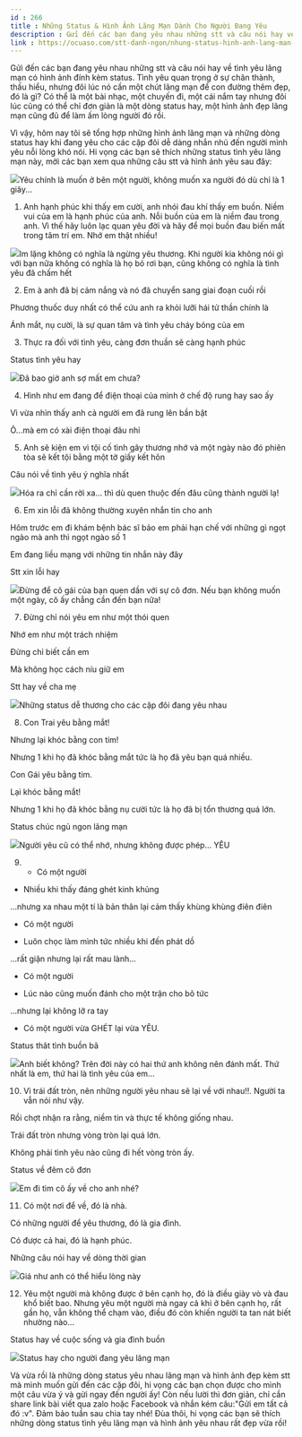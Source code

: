 ```yaml
---
id : 266
title : Những Status & Hình Ảnh Lãng Mạn Dành Cho Người Đang Yêu
description : Gửi đến các bạn đang yêu nhau những stt và câu nói hay về tình yêu lãng mạn có hình ảnh đính kèm status. Tình yêu quan trọng ở sự chân thành, thấu hiểu, nhưng đôi lúc nó cần một chút lãng mạn để con đường thêm đẹp, đó là gì? Có thể là một bài nhạc, một chuyến đi, một cái nắm tay nhưng đôi lúc cũng có thể chỉ đơn giản là một dòng status hay, một hình ảnh đẹp lãng mạn cũng đủ để làm ấm lòng người đó rồi.
link : https://ocuaso.com/stt-danh-ngon/nhung-status-hinh-anh-lang-man-danh-cho-nguoi-dang-yeu.html
---
```


Gửi đến các bạn đang yêu nhau những stt và câu nói hay về tình yêu lãng
mạn có hình ảnh đính kèm status. Tình yêu quan trọng ở sự chân thành, thấu
hiểu, nhưng đôi lúc nó cần một chút lãng mạn để con đường thêm đẹp, đó là
gì? Có thể là một bài nhạc, một chuyến đi, một cái nắm tay nhưng đôi lúc
cũng có thể chỉ đơn giản là một dòng status hay, một hình ảnh đẹp lãng mạn
cũng đủ để làm ấm lòng người đó rồi.

Vì vậy, hôm nay tôi sẽ tổng hợp những hình ảnh lãng mạn và những dòng status
hay khi đang yêu cho các cặp đôi dễ dàng nhắn nhủ đến người mình yêu nỗi
lòng khó nói. Hi vọng các bạn sẽ thích những status tình yêu lãng mạn này,
mời các bạn xem qua những câu stt và hình ảnh yêu sau đây:

![](https://ocuaso.com/wp-content/uploads/2016/06/nhung-status-hinh-anh-lang-man-danh-cho-nguoi-dang-yeu-11.jpg)Yêu chính là muốn ở bên một người, không muốn xa người đó dù chỉ là 1 giây...

1. Anh hạnh phúc khi thấy em cười, anh nhói đau khí thấy em buồn. Niềm vui
của em là hạnh phúc của anh. Nỗi buồn của em là niềm đau trong anh. Vì thế
hãy luôn lạc quan yêu đời và hãy để mọi buồn đau biến mất trong tâm trí
em. Nhớ em thật nhiều!

![](https://ocuaso.com/wp-content/uploads/2016/06/nhung-status-hinh-anh-lang-man-danh-cho-nguoi-dang-yeu-2.jpg)Im lặng không có nghĩa là ngừng yêu thương. Khi người kia không nói gì với bạn nữa không có nghĩa là họ bỏ rơi bạn, cũng không có nghĩa là tình yêu đã chấm hết

2. Em à anh đã bị cảm nắng và nó đã chuyển sang giai đoạn cuối rồi

Phương thuốc duy nhất có thể cứu anh ra khỏi lưỡi hái tử thần chính là

Ánh mắt, nụ cười, là sự quan tâm và tình yêu cháy bỏng của em

3. Thực ra đối với tình yêu, càng đơn thuần sẽ càng hạnh phúc

Status tình yêu hay

![](https://ocuaso.com/wp-content/uploads/2016/06/nhung-status-hinh-anh-lang-man-danh-cho-nguoi-dang-yeu-3.jpg)Đã bao giờ anh sợ mất em chưa?

4. Hình như em đang để điện thoại của mình ở chế độ rung hay sao ấy

Vì vừa nhìn thấy anh cả người em đã rung lên bần bật

Ô...mà em có xài điện thoại đâu nhỉ

5. Anh sẽ kiện em vì tội cố tình gây thương nhớ và một ngày nào đó phiên
tòa sẽ kết tội bằng một tờ giấy kết hôn

Câu nói về tình yêu ý nghĩa nhất

![](https://ocuaso.com/wp-content/uploads/2016/06/nhung-status-hinh-anh-lang-man-danh-cho-nguoi-dang-yeu-4.jpg)Hóa ra chỉ cần rời xa... thì dù quen thuộc đến đâu cũng thành người lạ!

6. Em xin lỗi đã không thường xuyên nhắn tin cho anh

Hôm trước em đi khám bệnh bác sĩ bảo em phải hạn chế với những gì ngọt ngào
mà anh thì ngọt ngào số 1

Em đang liều mạng với những tin nhắn này đây

Stt xin lỗi hay

![](https://ocuaso.com/wp-content/uploads/2016/06/nhung-status-hinh-anh-lang-man-danh-cho-nguoi-dang-yeu-5.jpg)Đừng để cô gái của bạn quen dần với sự cô đơn. Nếu bạn không muốn một ngày, cô ấy chẳng cần đến bạn nữa!

7. Đừng chỉ nói yêu em như một thói quen

Nhớ em như một trách nhiệm

Đừng chỉ biết cần em

Mà không học cách níu giữ em

Stt hay về cha mẹ

![](https://ocuaso.com/wp-content/uploads/2016/06/nhung-status-hinh-anh-lang-man-danh-cho-nguoi-dang-yeu-6.jpg)Những status dễ thương cho các cặp đôi đang yêu nhau

8. Con Trai yêu bằng mắt!

Nhưng lại khóc bằng con tim!

Nhưng 1 khi họ đã khóc bằng mắt tức là họ đã yêu bạn quá nhiều.

Con Gái yêu bằng tim.

Lại khóc bằng mắt!

Nhưng 1 khi họ đã khóc bằng nụ cười tức là họ đã bị tổn thương quá lớn.

Status chúc ngủ ngon lãng mạn

![](https://ocuaso.com/wp-content/uploads/2016/06/nhung-status-hinh-anh-lang-man-danh-cho-nguoi-dang-yeu-7.jpg)Người yêu cũ có thể nhớ, nhưng không được phép... YÊU

9. * Có một người

- Nhiều khi thấy đáng ghét kinh khủng

...nhưng xa nhau một tí là bản thân lại cảm thấy khùng khùng điên điên

* Có một người

- Luôn chọc làm mình tức nhiều khi đến phát dồ

...rất giận nhưng lại rất mau lành...

* Có một người

- Lúc nào cũng muốn đánh cho một trận cho bõ tức

...nhưng lại không lỡ ra tay

* Có một người vừa GHÉT lại vừa YÊU.

Status thât tình buồn bã

![](https://ocuaso.com/wp-content/uploads/2016/06/nhung-status-hinh-anh-lang-man-danh-cho-nguoi-dang-yeu-8.jpg)Anh biết không? Trên đời này có hai thứ anh không nên đánh mất. Thứ nhất là em, thứ hai là tình yêu của em...

10. Vì trái đất tròn, nên những người yêu nhau sẽ lại về với nhau!!. Người
ta vẫn nói như vậy.

Rồi chợt nhận ra rằng, niềm tin và thực tế không giống nhau.

Trái đất tròn nhưng vòng tròn lại quá lớn.

Không phải tình yêu nào cũng đi hết vòng tròn ấy.

Status về đêm cô đơn

![](https://ocuaso.com/wp-content/uploads/2016/06/nhung-status-hinh-anh-lang-man-danh-cho-nguoi-dang-yeu-9.jpg)Em đi tìm cô ấy về cho anh nhé?

11. Có một nơi để về, đó là nhà.

Có những người để yêu thương, đó là gia đình.

Có được cả hai, đó là hạnh phúc.

Những câu nói hay về dòng thời gian

![](https://ocuaso.com/wp-content/uploads/2016/06/nhung-status-hinh-anh-lang-man-danh-cho-nguoi-dang-yeu-10.jpg)Giá như anh có thể hiểu lòng này

12. Yêu một người mà không được ở bên cạnh họ, đó là điều giày vò và đau
khổ biết bao. Nhưng yêu một người mà ngay cả khi ở bên cạnh họ, rất gần
họ, vẫn không thể chạm vào, điều đó còn khiến người ta tan nát biết nhường
nào...

Status hay về cuộc sống và gia đình buồn

![](https://ocuaso.com/wp-content/uploads/2016/06/nhung-status-hinh-anh-lang-man-danh-cho-nguoi-dang-yeu.jpg)Status hay cho người đang yêu lãng mạn

Và vừa rồi là những dòng status yêu nhau lãng mạn và hình ảnh đẹp kèm stt
mà mình muốn gửi đến các cặp đôi, hi vọng các bạn chọn được cho mình một
câu vừa ý và gửi ngay đến người ấy! Còn nếu lười thì đơn giản, chỉ cần share
link bài viết qua zalo hoặc Facebook và nhắn kém câu:"Gửi em tất cả đó :v".
Đảm bảo tuần sau chia tay nhé! Đùa thôi, hi vọng các bạn sẽ thích những
dòng status tình yêu lãng mạn và hình ảnh yêu nhau rất đẹp vừa rồi!